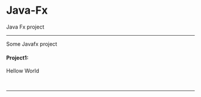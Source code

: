 # Java-Fx
Java Fx project<br>
<hr>
<p>Some Javafx project</p>
<h4>Project1: </h4>
<p>Hellow World</p><br>
<hr>
